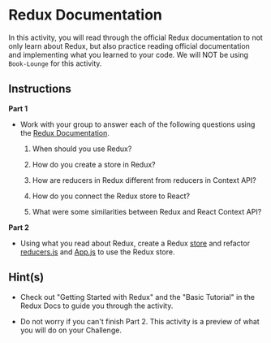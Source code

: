 # Redux Documentation

In this activity, you will read through the official Redux documentation to not only learn about Redux, but also practice reading official documentation and implementing what you learned to your code. We will NOT be using `Book-Lounge` for this activity.

## Instructions

**Part 1**

* Work with your group to answer each of the following questions using the [Redux Documentation](https://redux.js.org/).

  1. When should you use Redux?

  2. How do you create a store in Redux?

  3. How are reducers in Redux different from reducers in Context API?

  4. How do you connect the Redux store to React?

  5. What were some similarities between Redux and React Context API?

**Part 2**

* Using what you read about Redux, create a Redux [store](Unsolved/store.js) and refactor [reducers.js](Unsolved/reducers.js) and [App.js](Unsolved/App.js) to use the Redux store.

## Hint(s)

* Check out "Getting Started with Redux" and the "Basic Tutorial" in the Redux Docs to guide you through the activity. 

* Do not worry if you can't finish Part 2. This activity is a preview of what you will do on your Challenge.